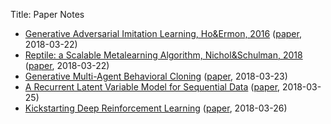 Title: Paper Notes

* [Generative Adversarial Imitation Learning, Ho&Ermon, 2016](/files/paper_notes/Generative_Adversarial_Imitation_Learning__Ho_Ermon__2017.pdf) ([paper](https://arxiv.org/abs/1606.03476), 2018-03-22)
* [Reptile: a Scalable Metalearning Algorithm, Nichol&Schulman, 2018](/files/Reptile___a_Scalable_Metalearning_Algorithm__Alex_Nichol_and_John_Schulman__2018.pdf) ([paper](https://arxiv.org/abs/1803.02999), 2018-03-22)
* [Generative Multi-Agent Behavioral Cloning](/files/paper_notes/Generative_Multi_Agent_Behavioral_Cloning__Zhan_et_al___2018.pdf) ([paper](https://arxiv.org/abs/1803.07612), 2018-03-23)
* [A Recurrent Latent Variable Model for Sequential Data](/files/paper_notes/A_Recurrent_Latent_Variable_Model_for_Sequential_Data__Chung_et_al___2016.pdf) ([paper](https://arxiv.org/abs/1506.02216), 2018-03-25)
* [Kickstarting Deep Reinforcement Learning](/files/paper_notes/Kickstarting_Deep_Reinforcement_Learning__Simon_Schmitt__Jonathan_J__Hudson__Augustin_Zidek_et_al___2018.pdf) ([paper](https://arxiv.org/abs/1803.03835), 2018-03-26)
